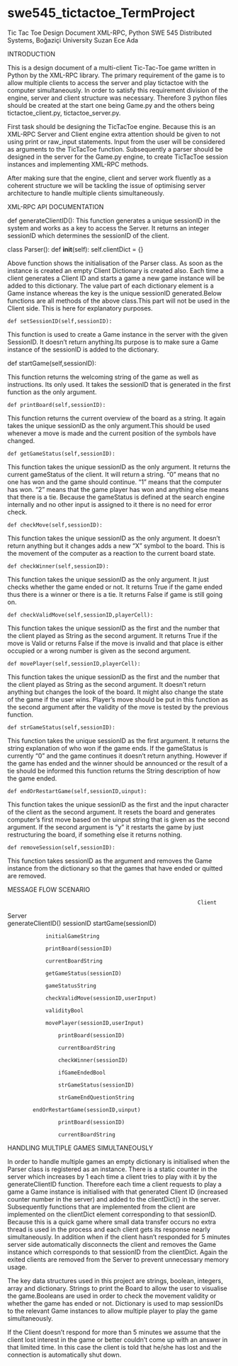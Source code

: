 # swe545_tictactoe_TermProject
















Tic Tac Toe Design Document
XML-RPC, Python
SWE 545 Distributed Systems, Boğaziçi University
Suzan Ece Ada



















INTRODUCTION

This is a design document of a multi-client Tic-Tac-Toe game written in Python by the XML-RPC library. The primary requirement of the game is to allow multiple clients to access the server and play tictactoe with the computer simultaneously. In order to satisfy this requirement division of the  engine, server and client structure was necessary. Therefore 3 python files should be created at the start one being Game.py and the others being tictactoe_client.py, tictactoe_server.py. 

First task should be designing the TicTacToe engine. Because this is an XML-RPC Server and Client engine extra attention should be given to not using print or raw_input statements. Input from the user will be considered as arguments to the TicTacToe function. Subsequently a parser should be designed in the server for the Game.py engine, to create TicTacToe session instances and implementing XML-RPC methods.

After making sure that the engine, client and server work fluently as a coherent structure we will be tackling the issue of optimising server architecture to handle multiple clients simultaneously.




XML-RPC API DOCUMENTATION

def generateClientID():
This function generates a unique sessionID in the system and works as a key to access the Server.  It returns an integer sessionID which determines the sessionID of the client.

class Parser():
    def __init__(self):
        self.clientDict = {}

Above function shows the initialisation of the Parser class. As soon as the instance is created an empty Client Dictionary is created also. Each time a client generates a Client ID and starts a game a new game instance will be added to this dictionary. The value part of each dictionary element is a Game instance whereas the key is the unique sessionID generated.Below functions are all methods of the above class.This part will not be used in the Client side. This is here for explanatory purposes.





    def setSessionID(self,sessionID):

This   function is used to create a Game instance in the server with the given SessionID. It doesn’t return anything.Its purpose is to make sure a Game instance of the sessionID is added to the dictionary.

  def startGame(self,sessionID):
 
This function returns the welcoming string of the game as well as instructions. Its only used. It takes the sessionID that is generated in the first function as the only argument.

    def printBoard(self,sessionID):

This function returns the current overview of the board as a string. It again takes the unique sessionID as the only argument.This should be used whenever a move is made and the current position of the symbols have changed.

    def getGameStatus(self,sessionID):

This function takes the unique sessionID as the only argument. It returns the current gameStatus of the client. It will return a string. “0” means that no one has won and the game should continue. “1” means that the computer has won. “2” means that the game player has won and anything else means that there is a tie. Because the gameStatus is defined at the search engine internally and no other input is assigned to it there is no need for error check.

    def checkMove(self,sessionID):
 

This function takes the unique sessionID as the only argument. It doesn’t return anything but it changes adds a new “X” symbol to the board. This is the movement of the computer as a reaction to the current board state.  

    def checkWinner(self,sessionID):


This function takes the unique sessionID as the only argument. It just checks whether the game ended or not. It returns True if the game ended thus there is a winner or there is a tie. It returns False if game is still going on.

    def checkValidMove(self,sessionID,playerCell):
   
This function takes the unique sessionID as the first and the number that the client played as String as the second argument. It returns True if the move is Valid or returns False if the move is invalid and that place is either occupied or a wrong number is given as the second argument.


    def movePlayer(self,sessionID,playerCell):
 

This function takes the unique sessionID as the first and the number that the client played as String as the second argument. It doesn’t return anything but changes the look of the board. It might also change the state of the game if the user wins. Player’s move should be put in this function as the second argument after the validity of the move is tested by the previous function.

    def strGameStatus(self,sessionID):
       
This function takes the unique sessionID as the first argument. It returns the string explanation of who won if the game ends. If the gameStatus is currently “0” and the game continues it doesn’t return anything. However if the game has ended and the winner should be announced or the result of a tie should be informed this function returns the String description of how the game ended.

    def endOrRestartGame(self,sessionID,uinput):
    

This function takes the unique sessionID as the first and the input character of the client as the second argument. It resets the board and generates computer’s first move based on the uinput string that is given as the second argument. If the second argument is “y” it restarts the game by just restructuring the board, if something else it returns nothing.
	
    def removeSession(self,sessionID):
This function takes sessionID as the argument and removes the Game instance from the dictionary so that the games that have ended or quitted are removed.
        







MESSAGE FLOW SCENARIO

                                                                Client
Server					
				generateClientID()
			               sessionID
				startGame(sessionID)
				
				initialGameString
				
				printBoard(sessionID)
			
				currentBoardString

				getGameStatus(sessionID)

				gameStatusString

				checkValidMove(sessionID,userInput)
				
				validityBool

				movePlayer(sessionID,userInput)
					
					printBoard(sessionID)
					
					currentBoardString

					checkWinner(sessionID)

					ifGameEndedBool

					strGameStatus(sessionID)

					strGameEndQuestionString

			endOrRestartGame(sessionID,uinput)

					printBoard(sessionID)

					currentBoardString

					

HANDLING MULTIPLE GAMES SIMULTANEOUSLY

In order to handle multiple games an empty dictionary is initialised when the Parser class is registered as an instance. There is a static counter in the server which increases by 1 each time a client tries to play with it by the generateClientID function. Therefore each time a client requests to play a game a Game instance is initialised with that generated Client ID (increased counter number in the server) and added to the clientDict{} in the server. Subsequently functions that are implemented from the client are implemented on the clientDict element corresponding to that sessionID. Because this is a quick game where small data transfer occurs no extra thread is used in the process and each client gets its response nearly simultaneously. In addition when if the client hasn’t responded for 5 minutes server side automatically disconnects the client and removes the Game instance which corresponds to that sessionID from the clientDict. Again the exited clients are removed from the Server to prevent unnecessary memory usage.		

The key data structures used in this project are strings, boolean, integers, array and dictionary. Strings to print the Board to allow the user to visualise the game.Booleans are used in order to check the movement validity or whether the game has ended or not. Dictionary is used to map sessionIDs to the relevant Game instances to allow multiple player to play the game simultaneously.

If the Client doesn’t respond for more than 5 minutes we assume that the client lost interest in the game or better couldn’t come up with an answer in that limited time. In this case the client is told that he/she has lost and the connection is automatically shut down.


